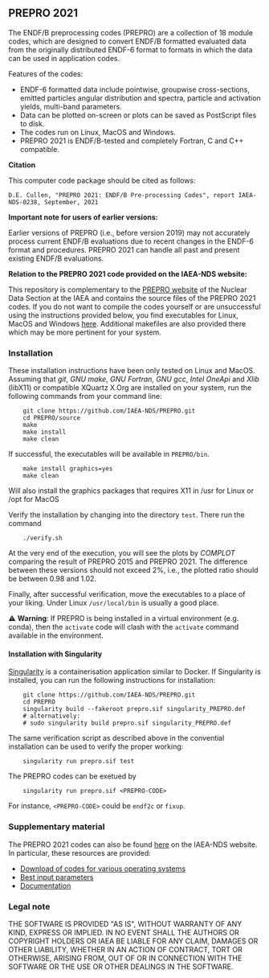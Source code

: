 ## PREPRO 2021

The ENDF/B preprocessing codes (PREPRO) are a collection of 18 module codes,
which are designed to convert ENDF/B formatted evaluated data from
the originally distributed ENDF-6 format to formats in which the data can be used in
application codes.

Features of the codes:
- ENDF-6 formatted data include pointwise, groupwise cross-sections,
  emitted particles angular distribution and spectra, particle and activation
  yields, multi-band parameters.
- Data can be plotted on-screen or plots can be saved as PostScript files to disk.
- The codes run on Linux, MacOS and Windows.
- PREPRO 2021 is ENDF/B-tested and completely Fortran, C and C++ compatible.


**Citation**

This computer code package should be cited as follows:

```
D.E. Cullen, "PREPRO 2021: ENDF/B Pre-processing Codes", report IAEA-NDS-0238, September, 2021
```


**Important note for users of earlier versions:**

Earlier versions of PREPRO (i.e., before version 2019) may not accurately
process current ENDF/B evaluations due to recent changes in the ENDF-6
format and procedures.
PREPRO 2021 can handle all past and present existing ENDF/B evaluations.

**Relation to the PREPRO 2021 code provided on the IAEA-NDS website:**

This repository is complementary to the [PREPRO website][PREPRO2021-website]
of the Nuclear Data Section at the IAEA
and contains the source files of the PREPRO 2021 codes.
If you do not want to compile the codes yourself or are unsuccessful using the
instructions provided below, you find executables
for Linux, MacOS and Windows [here][PREPRO2021-codes]. Additional
makefiles are also provided there which may be more pertinent for your
system.

### Installation

These installation instructions have been only tested on Linux and MacOS.
Assuming that *git*, *GNU make*, *GNU Fortran*, *GNU gcc*, *Intel OneApi* 
and *Xlib* (libX11) or compatible XQuartz X.Org are installed on your system, 
run the following commands from your command line:
```
    git clone https://github.com/IAEA-NDS/PREPRO.git
    cd PREPRO/source
    make
    make install
    make clean
```
If successful, the executables will be available in `PREPRO/bin`.

```
    make install graphics=yes
    make clean
```
Will also install the graphics packages that requires X11 in /usr for Linux or
/opt for MacOS

Verify the installation by changing into the directory `test`.
There run the command
```
    ./verify.sh
```
At the very end of the execution, you will see the plots by
*COMPLOT* comparing the result of PREPRO 2015 and PREPRO 2021.
The difference between these
versions should not exceed 2%, i.e., the plotted ratio should
be between 0.98 and 1.02.

Finally, after successful verification, move the executables to
a place of your liking. Under Linux `/usr/local/bin` is usually
a good place.


:warning: **Warning**: If PREPRO is being installed in a virtual environment (e.g. conda), then the `activate` code will clash with the `activate` command available in the environment.


#### Installation with Singularity

[Singularity] is a containerisation application similar to Docker.
If Singularity is installed, you can run the following instructions
for installation:
```
    git clone https://github.com/IAEA-NDS/PREPRO.git
    cd PREPRO
    singularity build --fakeroot prepro.sif singularity_PREPRO.def
    # alternatively:
    # sudo singularity build prepro.sif singularity_PREPRO.def
```
The same verification script as described above in the convential
installation can be used to verify the proper working:
```
    singularity run prepro.sif test
```

The PREPRO codes can be exetued by
```
    singularity run prepro.sif <PREPRO-CODE>
```
For instance, `<PREPRO-CODE>` could be `endf2c` or `fixup`.

[Singularity]: https://sylabs.io/

### Supplementary material

The PREPRO 2021 codes can also be found [here][PREPRO2021-website]
on the IAEA-NDS website. In particular, these resources are provided:
- [Download of codes for various operating systems][PREPRO2021-codes]
- [Best input parameters][PREPRO2021-best-parameters]
- [Documentation][PREPRO2021-documentation]

[PREPRO2021-website]: https://www-nds.iaea.org/public/endf/prepro/
[PREPRO2021-codes]: https://www-nds.iaea.org/public/endf/prepro/ask4code.html
[PREPRO2021-best-parameters]: https://www-nds.iaea.org/public/endf/prepro/ask4best.html
[PREPRO2021-documentation]: https://www-nds.iaea.org/public/endf/prepro/DOCUMENT/ask4docs.html


### Legal note

THE SOFTWARE IS PROVIDED "AS IS", WITHOUT WARRANTY OF ANY KIND, EXPRESS OR
IMPLIED. IN NO EVENT SHALL THE AUTHORS OR COPYRIGHT HOLDERS OR IAEA BE LIABLE
FOR ANY CLAIM, DAMAGES OR OTHER LIABILITY, WHETHER IN AN ACTION OF CONTRACT,
TORT OR OTHERWISE, ARISING FROM, OUT OF OR IN CONNECTION WITH THE SOFTWARE 
OR THE USE OR OTHER DEALINGS IN THE SOFTWARE.

